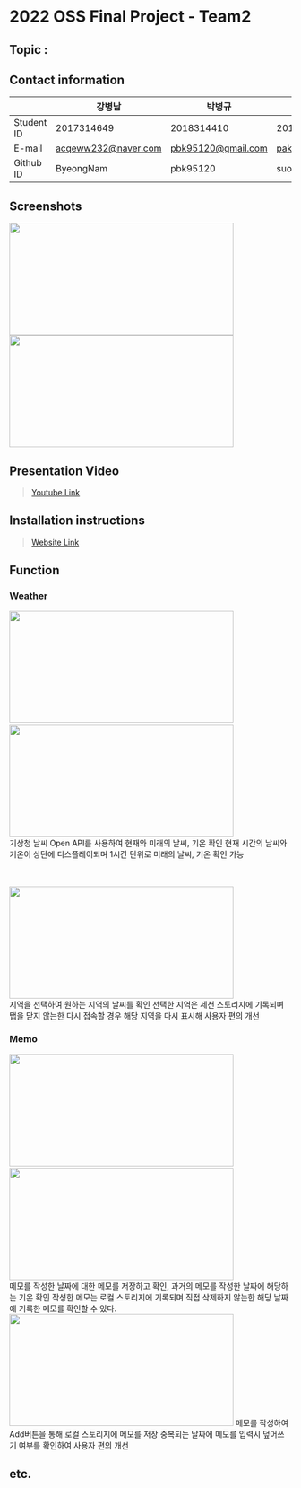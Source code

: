 # 2022 OSS Final Project - Team2

## Topic : 

## Contact information
||강병남|박병규|박수연|
|---|---|---|---|
|Student ID|2017314649|2018314410|2019314704|
|E-mail|acqeww232@naver.com|pbk95120@gmail.com|paksy0428@g.skku.edu|
|Github ID|ByeongNam|pbk95120|suooo|

## Screenshots
<img src="https://via.placeholder.com/400x200" width="400" height="200"/>
<img src="https://via.placeholder.com/400x200" width="400" height="200"/>

## Presentation Video
> [Youtube Link]() <!-- 발표영상링크 -->
## Installation instructions
> [Website Link]() <!-- 웹사이트링크 -->
## Function

### Weather
<img src="https://via.placeholder.com/360x200" width="400" height="200"/>&nbsp;&nbsp;&nbsp;<img src="https://via.placeholder.com/360x200" width="400" height="200"/> <br/> 
기상청 날씨 Open API를 사용하여 현재와 미래의 날씨, 기온 확인
현재 시간의 날씨와 기온이 상단에 디스플레이되며 1시간 단위로 미래의 날씨, 기온 확인 가능

<br/><br/>
<img src="https://via.placeholder.com/360x200" width="400" height="200"/>
<br/>
지역을 선택하여 원하는 지역의 날씨를 확인
선택한 지역은 세션 스토리지에 기록되며 탭을 닫지 않는한 다시 접속할 경우 해당 지역을 다시 표시해 사용자 편의 개선

### Memo
<img src="https://via.placeholder.com/210x160" width="400" height="200"/>&nbsp;&nbsp;&nbsp;<img src="https://via.placeholder.com/210x160" width="400" height="200"/><br/> 
메모를 작성한 날짜에 대한 메모를 저장하고 확인, 과거의 메모를 작성한 날짜에 해당하는 기온 확인
작성한 메모는 로컬 스토리지에 기록되며 직접 삭제하지 않는한 해당 날짜에 기록한 메모를 확인할 수 있다.
<br/>
<img src="https://via.placeholder.com/210x160" width="400" height="200"/>
메모를 작성하여 Add버튼을 통해 로컬 스토리지에 메모를 저장
중복되는 날짜에 메모를 입력시 덮어쓰기 여부를 확인하여 사용자 편의 개선



## etc.
